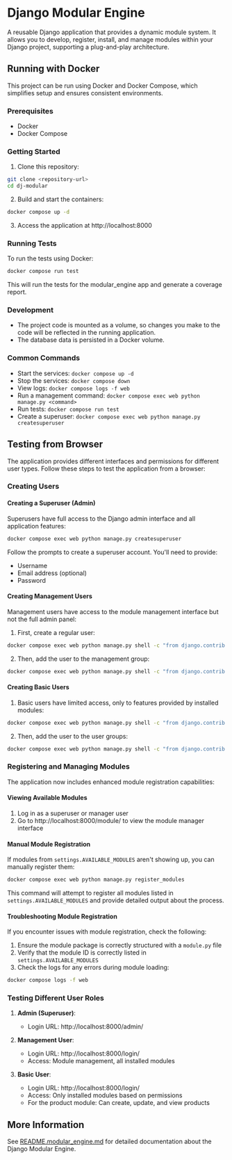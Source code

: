 # Django Modular Engine

A reusable Django application that provides a dynamic module system. It allows you to develop, register, install, and manage modules within your Django project, supporting a plug-and-play architecture.

## Running with Docker

This project can be run using Docker and Docker Compose, which simplifies setup and ensures consistent environments.

### Prerequisites

- Docker
- Docker Compose

### Getting Started

1. Clone this repository:
```bash
git clone <repository-url>
cd dj-modular
```

2. Build and start the containers:
```bash
docker compose up -d
```

3. Access the application at http://localhost:8000

### Running Tests

To run the tests using Docker:

```bash
docker compose run test
```

This will run the tests for the modular_engine app and generate a coverage report.

### Development

- The project code is mounted as a volume, so changes you make to the code will be reflected in the running application.
- The database data is persisted in a Docker volume.

### Common Commands

- Start the services: `docker compose up -d`
- Stop the services: `docker compose down`
- View logs: `docker compose logs -f web`
- Run a management command: `docker compose exec web python manage.py <command>`
- Run tests: `docker compose run test`
- Create a superuser: `docker compose exec web python manage.py createsuperuser`

## Testing from Browser

The application provides different interfaces and permissions for different user types. Follow these steps to test the application from a browser:

### Creating Users

#### Creating a Superuser (Admin)

Superusers have full access to the Django admin interface and all application features:

```bash
docker compose exec web python manage.py createsuperuser
```

Follow the prompts to create a superuser account. You'll need to provide:
- Username
- Email address (optional)
- Password

#### Creating Management Users

Management users have access to the module management interface but not the full admin panel:

1. First, create a regular user:
```bash
docker compose exec web python manage.py shell -c "from django.contrib.auth.models import User; User.objects.create_user('manager', 'manager@example.com', 'password')"
```

2. Then, add the user to the management group:
```bash
docker compose exec web python manage.py shell -c "from django.contrib.auth.models import Group, User; manager = User.objects.get(username='manager'); manager_group, _ = Group.objects.get_or_create(name='Product Managers'); manager_group.user_set.add(manager)"
```

#### Creating Basic Users

1. Basic users have limited access, only to features provided by installed modules:

```bash
docker compose exec web python manage.py shell -c "from django.contrib.auth.models import User; User.objects.create_user('user', 'user@example.com', 'password')"
```

2. Then, add the user to the user groups:
```bash
docker compose exec web python manage.py shell -c "from django.contrib.auth.models import Group, User; user_basic = User.objects.get(username='user'); product_user_group, _ = Group.objects.get_or_create(name='Product Users'); product_user_group.user_set.add(user_basic)"
```

### Registering and Managing Modules

The application now includes enhanced module registration capabilities:

#### Viewing Available Modules

1. Log in as a superuser or manager user
2. Go to http://localhost:8000/module/ to view the module manager interface

#### Manual Module Registration

If modules from `settings.AVAILABLE_MODULES` aren't showing up, you can manually register them:

```bash
docker compose exec web python manage.py register_modules
```

This command will attempt to register all modules listed in `settings.AVAILABLE_MODULES` and provide detailed output about the process.

#### Troubleshooting Module Registration

If you encounter issues with module registration, check the following:

1. Ensure the module package is correctly structured with a `module.py` file
2. Verify that the module ID is correctly listed in `settings.AVAILABLE_MODULES`
3. Check the logs for any errors during module loading:
```bash
docker compose logs -f web
```

### Testing Different User Roles

1. **Admin (Superuser)**:
   - Login URL: http://localhost:8000/admin/

2. **Management User**:
   - Login URL: http://localhost:8000/login/
   - Access: Module management, all installed modules

3. **Basic User**:
   - Login URL: http://localhost:8000/login/
   - Access: Only installed modules based on permissions
   - For the product module: Can create, update, and view products

## More Information

See [README.modular_engine.md](README.modular_engine.md) for detailed documentation about the Django Modular Engine.
